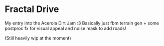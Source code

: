 # Fractal Drive

My entry into the Acerola Dirt Jam :3
Basically just fbm terrain gen + some postproc fx for visual appeal and noise mask to add roads!

(Still heavily wip at the moment)

